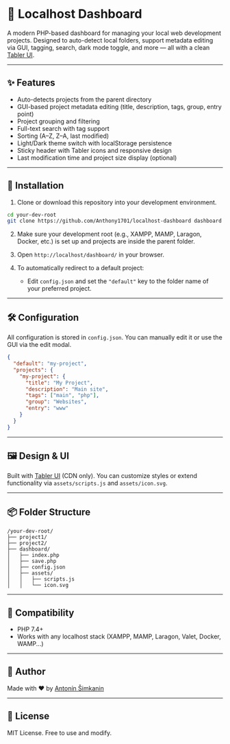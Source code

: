 # 🧭 Localhost Dashboard

A modern PHP-based dashboard for managing your local web development projects. Designed to auto-detect local folders, support metadata editing via GUI, tagging, search, dark mode toggle, and more — all with a clean [Tabler UI](https://tabler.io/).

---

## ✨ Features

* Auto-detects projects from the parent directory
* GUI-based project metadata editing (title, description, tags, group, entry point)
* Project grouping and filtering
* Full-text search with tag support
* Sorting (A–Z, Z–A, last modified)
* Light/Dark theme switch with localStorage persistence
* Sticky header with Tabler icons and responsive design
* Last modification time and project size display (optional)

---

## 🚀 Installation

1. Clone or download this repository into your development environment.

```bash
cd your-dev-root
git clone https://github.com/Anthony1701/localhost-dashboard dashboard
```

2. Make sure your development root (e.g., XAMPP, MAMP, Laragon, Docker, etc.) is set up and projects are inside the parent folder.

3. Open `http://localhost/dashboard/` in your browser.

4. To automatically redirect to a default project:

   * Edit `config.json` and set the `"default"` key to the folder name of your preferred project.

---

## 🛠 Configuration

All configuration is stored in `config.json`. You can manually edit it or use the GUI via the edit modal.

```json
{
  "default": "my-project",
  "projects": {
    "my-project": {
      "title": "My Project",
      "description": "Main site",
      "tags": ["main", "php"],
      "group": "Websites",
      "entry": "www"
    }
  }
}
```

---

## 🖼 Design & UI

Built with [Tabler UI](https://tabler.io/) (CDN only). You can customize styles or extend functionality via `assets/scripts.js` and `assets/icon.svg`.

---

## 📦 Folder Structure

```
/your-dev-root/
├── project1/
├── project2/
├── dashboard/
│   ├── index.php
│   ├── save.php
│   ├── config.json
│   ├── assets/
│   │   ├── scripts.js
│   │   └── icon.svg
```

---

## 🧩 Compatibility

* PHP 7.4+
* Works with any localhost stack (XAMPP, MAMP, Laragon, Valet, Docker, WAMP...)

---

## 👤 Author

Made with ❤️ by [Antonín Šimkanin](https://simkanin.cz)

---

## 📃 License

MIT License. Free to use and modify.
